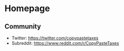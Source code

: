 # Homepage

## Community

- Twitter: https://twitter.com/copypastetaxes
- Subreddit: https://www.reddit.com/r/CopyPasteTaxes

